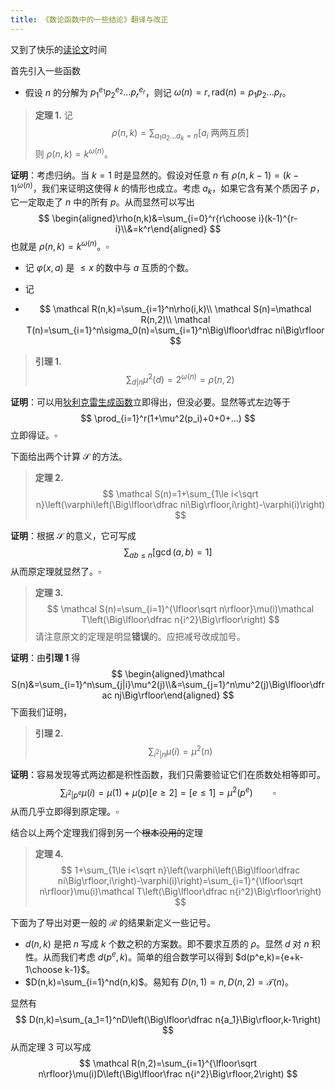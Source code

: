 ```yaml
---
title: 《数论函数中的一些结论》翻译与改正
---
```


又到了快乐的[读论文](https://arxiv.org/pdf/1909.07823.pdf)时间

首先引入一些函数

- 假设 $n$ 的分解为 $p_1^{e_1}p_2^{e_2}...p_{r}^{e_r}$，则记 $\omega(n)=r,\text{rad}(n)=p_1p_2...p_r$。

> **定理 1.** 记
> $$
> \rho(n,k)=\sum_{a_1a_2...a_k=n}[a_i\ \text{两两互质}]
> $$
> 则 $\rho(n,k)=k^{\omega(n)}$。

**证明**：考虑归纳。当 $k=1$ 时是显然的。假设对任意 $n$ 有 $\rho(n,k-1)=(k-1)^{\omega(n)}$，我们来证明这使得 $k$ 的情形也成立。考虑 $a_k$，如果它含有某个质因子 $p$，它一定取走了 $n$ 中的所有 $p$。从而显然可以写出
$$
\begin{aligned}\rho(n,k)&=\sum_{i=0}^r{r\choose i}(k-1)^{r-i}\\&=k^r\end{aligned}
$$
也就是 $\rho(n,k)=k^{\omega(n)}$。$\square$

- 记 $\varphi(x,a)$ 是 $\le x$ 的数中与 $a$ 互质的个数。

- 记

- $$
  \mathcal R(n,k)=\sum_{i=1}^n\rho(i,k)\\
  \mathcal S(n)=\mathcal R(n,2)\\
  \mathcal T(n)=\sum_{i=1}^n\sigma_0(n)=\sum_{i=1}^n\Big\lfloor\dfrac ni\Big\rfloor
  $$

> **引理 1.** 
> $$
> \sum_{d|n}\mu^2(d)=2^{\omega(n)}=\rho(n,2)
> $$

**证明**：可以用[狄利克雷生成函数](/posts/dirichlet-GF.html)立即得出，但没必要。显然等式左边等于
$$
\prod_{i=1}^r(1+\mu^2(p_i)+0+0+...)
$$
立即得证。$\square$

下面给出两个计算 $\mathcal S$ 的方法。

> **定理 2.** 
> $$
> \mathcal S(n)=1+\sum_{1\le i<\sqrt n}\left(\varphi\left(\Big\lfloor\dfrac ni\Big\rfloor,i\right)-\varphi(i)\right)
> $$

**证明**：根据 $\mathcal S$ 的意义，它可写成
$$
\sum_{ab\le n}[\gcd(a,b)=1]
$$
从而原定理就显然了。$\square$

> **定理 3.**
> $$
> \mathcal S(n)=\sum_{i=1}^{\lfloor\sqrt n\rfloor}\mu(i)\mathcal T\left(\Big\lfloor\dfrac n{i^2}\Big\rfloor\right)
> $$
> 请注意原文的定理是明显**错误**的。应把减号改成加号。

**证明**：由**引理 1** 得
$$
\begin{aligned}\mathcal S(n)&=\sum_{i=1}^n\sum_{j|i}\mu^2(j)\\&=\sum_{j=1}^n\mu^2(j)\Big\lfloor\dfrac nj\Big\rfloor\end{aligned}
$$
下面我们证明，

> **引理 2.**
> $$
> \sum_{i^2|n}\mu(i)=\mu^2(n)
> $$

**证明**：容易发现等式两边都是积性函数，我们只需要验证它们在质数处相等即可。
$$
\sum_{i^2|p^e}\mu(i)=\mu(1)+\mu(p)[e\ge 2]=[e\le 1]=\mu^2(p^e)\qquad\square
$$
从而几乎立即得到原定理。$\square$

结合以上两个定理我们得到另一个~~根本没用的~~定理

> **定理 4.**
> $$
> 1+\sum_{1\le i<\sqrt n}\left(\varphi\left(\Big\lfloor\dfrac ni\Big\rfloor,i\right)-\varphi(i)\right)=\sum_{i=1}^{\lfloor\sqrt n\rfloor}\mu(i)\mathcal T\left(\Big\lfloor\dfrac n{i^2}\Big\rfloor\right)
> $$

下面为了导出对更一般的 $\mathcal R$ 的结果新定义一些记号。

- $d(n,k)$ 是把 $n$ 写成 $k$ 个数之积的方案数。即不要求互质的 $\rho$。显然 $d$ 对 $n$ 积性。从而我们考虑 $d(p^e,k)$。简单的组合数学可以得到 $d(p^e,k)={e+k-1\choose k-1}$。
- $D(n,k)=\sum_{i=1}^nd(n,k)$。易知有 $D(n,1)=n,D(n,2)=\mathcal T(n)$。

显然有
$$
D(n,k)=\sum_{a_1=1}^nD\left(\Big\lfloor\dfrac n{a_1}\Big\rfloor,k-1\right)
$$
从而定理 3 可以写成
$$
\mathcal R(n,2)=\sum_{i=1}^{\lfloor\sqrt n\rfloor}\mu(i)D\left(\Big\lfloor\frac n{i^2}\Big\rfloor,2\right)
$$
